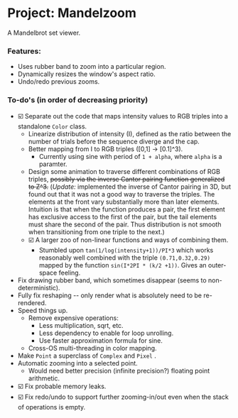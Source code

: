 # Project: Mandelzoom
A Mandelbrot set viewer.

### Features:
- Uses rubber band to zoom into a particular region.
- Dynamically resizes the window's aspect ratio.
- Undo/redo previous zooms.

### To-do's (in order of decreasing priority)
- ☑️ Separate out the code that maps intensity values to RGB triples into a standalone `Color` class.
  - Linearize distribution of intensity (I), defined as the ratio between the number of trials before the sequence diverge and the cap.
  - Better mapping from I to RGB triples ([0,1] -> [0.1]^3).
    - Currently using sine with period of `1 + alpha`, where `alpha` is a paramter.
  - Design some animation to traverse different combinations of RGB triples, ~~possibly via the inverse Cantor pairing function generalized to Z^3.~~ (*Update:* implemented the inverse of Cantor pairing in 3D, but found out that it was not a good way to traverse the triples. The elements at the front vary substantially more than later elements. Intuition is that when the function produces a pair, the first element has exclusive access to the first of the pair, but the tail elements must share the second of the pair. Thus distribution is not smooth when transitioning from one triple to the next.)
  - ☑️ A larger zoo of non-linear functions and ways of combining them.
    - Stumbled upon `tan(1/log(intensity+1))/PI*3` which works reasonably well combined with the triple `(0.71,0.32,0.29)` mapped by the function `sin(I*2PI * (k/2 +1))`. Gives an outer-space feeling.
- Fix drawing rubber band, which sometimes disappear (seems to non-deterministic).
- Fully fix reshaping -- only render what is absolutely need to be re-rendered.
- Speed things up.
  - Remove expensive operations:
    - Less multiplication, sqrt, etc.
    - Less dependency to enable for loop unrolling.
    - Use faster approximation formula for sine.
  - Cross-OS multi-threading in color mapping.
- Make `Point` a superclass of `Complex` and `Pixel` .
- Automatic zooming into a selected point.
  - Would need better precision (infinite precision?) floating point arithmetic.
- ☑️ Fix probable memory leaks.
- ☑️ Fix redo/undo to support further zooming-in/out even when the stack of operations is empty.